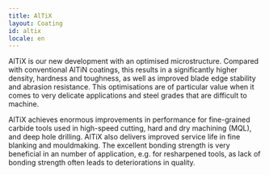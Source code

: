 ```yaml
---
title: AlTiX
layout: Coating
id: altix
locale: en
---
```

AlTiX is our new development with an optimised microstructure. Compared with conventional AlTiN coatings, this results in a significantly higher density, hardness and toughness, as well as  improved blade edge stability and abrasion resistance. This optimisations are of particular value when it comes to very delicate applications and steel grades that are difficult to machine.

AlTiX achieves enormous improvements in performance for fine-grained carbide tools used in high-speed cutting,  hard and dry machining (MQL), and deep hole drilling. AlTiX also delivers improved service life in fine blanking and mouldmaking. The excellent bonding strength is very beneficial in an number of application, e.g. for resharpened tools, as lack of bonding strength often leads to deteriorations in quality.
